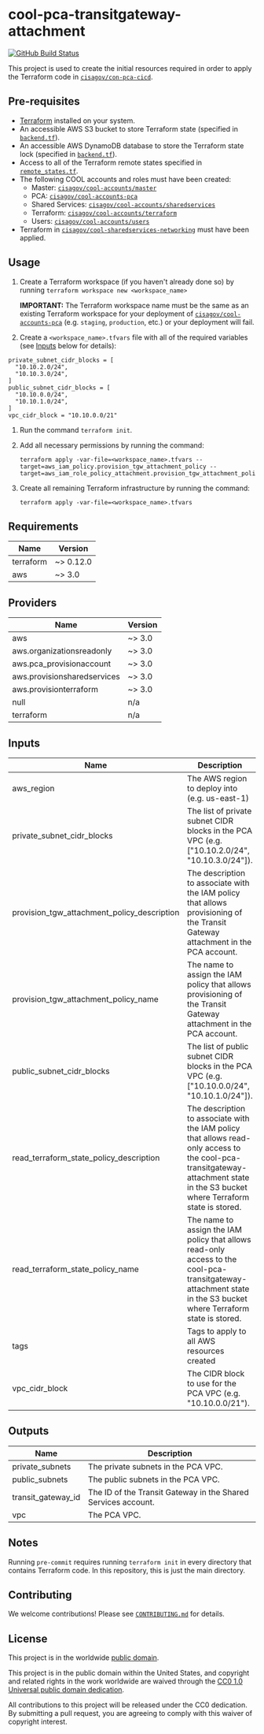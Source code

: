 # cool-pca-transitgateway-attachment #

[![GitHub Build Status](https://github.com/cisagov/cool-pca-transitgateway-attachment/workflows/build/badge.svg)](https://github.com/cisagov/cool-pca-transitgateway-attachment/actions)

This project is used to create the initial resources required in order to
apply the Terraform code in
[`cisagov/con-pca-cicd`](https://github.com/cisagov/con-pca-cicd).

## Pre-requisites ##

- [Terraform](https://www.terraform.io/) installed on your system.
- An accessible AWS S3 bucket to store Terraform state
  (specified in [`backend.tf`](backend.tf)).
- An accessible AWS DynamoDB database to store the Terraform state lock
  (specified in [`backend.tf`](backend.tf)).
- Access to all of the Terraform remote states specified in
  [`remote_states.tf`](remote_states.tf).
- The following COOL accounts and roles must have been created:
  - Master:
    [`cisagov/cool-accounts/master`](https://github.com/cisagov/cool-accounts/master)
  - PCA:
    [`cisagov/cool-accounts-pca`](https://github.com/cisagov/cool-accounts-pca)
  - Shared Services:
    [`cisagov/cool-accounts/sharedservices`](https://github.com/cisagov/cool-accounts/sharedservices)
  - Terraform:
    [`cisagov/cool-accounts/terraform`](https://github.com/cisagov/cool-accounts/terraform)
  - Users:
    [`cisagov/cool-accounts/users`](https://github.com/cisagov/cool-accounts/users)
- Terraform in
  [`cisagov/cool-sharedservices-networking`](https://github.com/cisagov/cool-sharedservices-networking)
  must have been applied.

## Usage ##

1. Create a Terraform workspace (if you haven't already done so) by running
   `terraform workspace new <workspace_name>`

   **IMPORTANT:** The Terraform workspace name must be the same as an
   existing Terraform workspace for your deployment of
   [`cisagov/cool-accounts-pca`](https://github.com/cisagov/cool-accounts-pca)
   (e.g. `staging`, `production`, etc.) or your deployment will fail.
1. Create a `<workspace_name>.tfvars` file with all of the required
  variables (see [Inputs](#Inputs) below for details):

  ```hcl
  private_subnet_cidr_blocks = [
    "10.10.2.0/24",
    "10.10.3.0/24",
  ]
  public_subnet_cidr_blocks = [
    "10.10.0.0/24",
    "10.10.1.0/24",
  ]
  vpc_cidr_block = "10.10.0.0/21"
  ```

1. Run the command `terraform init`.
1. Add all necessary permissions by running the command:

   ```console
   terraform apply -var-file=<workspace_name>.tfvars --target=aws_iam_policy.provision_tgw_attachment_policy --target=aws_iam_role_policy_attachment.provision_tgw_attachment_policy_attachment
   ```

1. Create all remaining Terraform infrastructure by running the command:

   ```console
   terraform apply -var-file=<workspace_name>.tfvars
   ```

## Requirements ##

| Name | Version |
|------|---------|
| terraform | ~> 0.12.0 |
| aws | ~> 3.0 |

## Providers ##

| Name | Version |
|------|---------|
| aws | ~> 3.0 |
| aws.organizationsreadonly | ~> 3.0 |
| aws.pca_provisionaccount | ~> 3.0 |
| aws.provisionsharedservices | ~> 3.0 |
| aws.provisionterraform | ~> 3.0 |
| null | n/a |
| terraform | n/a |

## Inputs ##

| Name | Description | Type | Default | Required |
|------|-------------|------|---------|:--------:|
| aws_region | The AWS region to deploy into (e.g. us-east-1) | `string` | `us-east-1` | no |
| private_subnet_cidr_blocks | The list of private subnet CIDR blocks in the PCA VPC (e.g. ["10.10.2.0/24", "10.10.3.0/24"]). | `list(string)` | n/a | yes |
| provision_tgw_attachment_policy_description | The description to associate with the IAM policy that allows provisioning of the Transit Gateway attachment in the PCA account. | `string` | `Allows provisioning of the Transit Gateway attachment in the PCA account.` | no |
| provision_tgw_attachment_policy_name | The name to assign the IAM policy that allows provisioning of the Transit Gateway attachment in the PCA account. | `string` | `ProvisionTGWAttachment` | no |
| public_subnet_cidr_blocks | The list of public subnet CIDR blocks in the PCA VPC (e.g. ["10.10.0.0/24", "10.10.1.0/24"]). | `list(string)` | n/a | yes |
| read_terraform_state_policy_description | The description to associate with the IAM policy that allows read-only access to the cool-pca-transitgateway-attachment state in the S3 bucket where Terraform state is stored. | `string` | `Allows read-only access to the cool-pca-transitgateway-attachment state in the S3 bucket where Terraform state is stored.` | no |
| read_terraform_state_policy_name | The name to assign the IAM policy that allows read-only access to the cool-pca-transitgateway-attachment state in the S3 bucket where Terraform state is stored. | `string` | `ReadPCATransitGateWayAttachmentTerraformState` | no |
| tags | Tags to apply to all AWS resources created | `map(string)` | `{}` | no |
| vpc_cidr_block | The CIDR block to use for the PCA VPC (e.g. "10.10.0.0/21"). | `string` | n/a | yes |

## Outputs ##

| Name | Description |
|------|-------------|
| private_subnets | The private subnets in the PCA VPC. |
| public_subnets | The public subnets in the PCA VPC. |
| transit_gateway_id | The ID of the Transit Gateway in the Shared Services account. |
| vpc | The PCA VPC. |

## Notes ##

Running `pre-commit` requires running `terraform init` in every directory that
contains Terraform code. In this repository, this is just the main directory.

## Contributing ##

We welcome contributions!  Please see [`CONTRIBUTING.md`](CONTRIBUTING.md) for
details.

## License ##

This project is in the worldwide [public domain](LICENSE).

This project is in the public domain within the United States, and
copyright and related rights in the work worldwide are waived through
the [CC0 1.0 Universal public domain
dedication](https://creativecommons.org/publicdomain/zero/1.0/).

All contributions to this project will be released under the CC0
dedication. By submitting a pull request, you are agreeing to comply
with this waiver of copyright interest.
